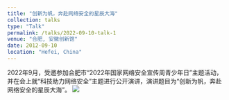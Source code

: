 ```yaml
---
title: "创新为帆，奔赴网络安全的星辰大海"
collection: talks
type: "Talk"
permalink: /talks/2022-09-10-talk-1
venue: "合肥, 安徽创新馆"
date: 2012-09-10
location: "Hefei, China"
---
```


2022年9月，受邀参加合肥市“2022年国家网络安全宣传周青少年日”主题活动，并在会上就“科技助力网络安全”主题进行公开演讲，演讲题目为“创新为帆，奔赴网络安全的星辰大海”。
![](https://github.com/infonetlijian/JianLi_Homepage/tree/gh-pages/images/2022.9.10/1N7A7162.JPG)


